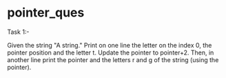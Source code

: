 # pointer_ques

Task 1:-

Given the string "A string." Print on one line the letter on the index 0, the pointer position and the letter t. Update the pointer to pointer+2. Then, in another line print the pointer and the letters r and g of the string (using the pointer). 


